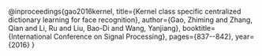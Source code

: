 @inproceedings{gao2016kernel,
  title={Kernel class specific centralized dictionary learning for face recognition},
  author={Gao, Zhiming and Zhang, Qian and Li, Ru and Liu, Bao-Di and Wang, Yanjiang},
  booktitle={International Conference on Signal Processing},
  pages={837--842},
  year={2016}
}
